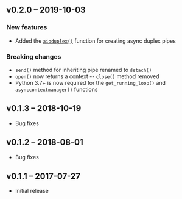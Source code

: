 ## v0.2.0 – 2019-10-03

### New features

- Added the [`aioduplex()`](https://kchmck.github.io/aiopipe/aiopipe/#aiopipe.aioduplex)
  function for creating async duplex pipes

### Breaking changes

- `send()` method for inheriting pipe renamed to `detach()`
- `open()` now returns a context -- `close()` method removed
- Python 3.7+ is now required for the `get_running_loop()` and `asynccontextmanager()`
  functions

## v0.1.3 – 2018-10-19

- Bug fixes

## v0.1.2 – 2018-08-01

- Bug fixes

## v0.1.1 – 2017-07-27

- Initial release
